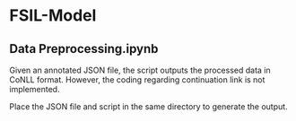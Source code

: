 # FSIL-Model

## Data Preprocessing.ipynb

Given an annotated JSON file, the script outputs the processed data in CoNLL format. However, the coding regarding continuation link is not implemented.

Place the JSON file and script in the same directory to generate the output.

